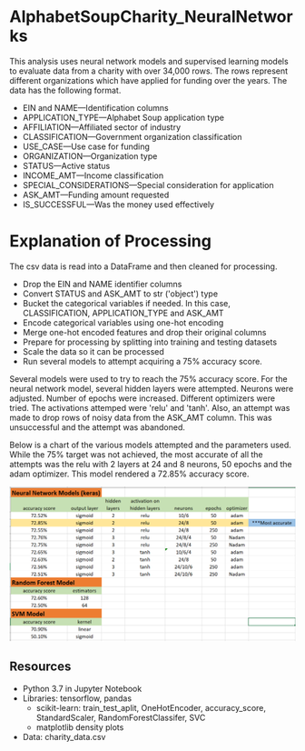 # AlphabetSoupCharity_NeuralNetworks

This analysis uses neural network models and supervised learning models to evaluate data from a charity with over 34,000 rows.  The rows represent different organizations which have applied for funding over the years.  The data has the following format.

- EIN and NAME—Identification columns
- APPLICATION_TYPE—Alphabet Soup application type
- AFFILIATION—Affiliated sector of industry
- CLASSIFICATION—Government organization classification
- USE_CASE—Use case for funding
- ORGANIZATION—Organization type
- STATUS—Active status
- INCOME_AMT—Income classification
- SPECIAL_CONSIDERATIONS—Special consideration for application
- ASK_AMT—Funding amount requested
- IS_SUCCESSFUL—Was the money used effectively

# Explanation of Processing
The csv data is read into a DataFrame and then cleaned for processing.  

- Drop the EIN and NAME identifier columns 
- Convert STATUS and ASK_AMT to str ('object') type
- Bucket the categorical variables if needed.  In this case, CLASSIFICATION, APPLICATION_TYPE and ASK_AMT
- Encode categorical variables using one-hot encoding
- Merge one-hot encoded features and drop their original columns
- Prepare for processing by splitting into training and testing datasets
- Scale the data so it can be processed
- Run several models to attempt acquiring a 75% accuracy score.

Several models were used to try to reach the 75% accuracy score.  For the neural network model, several hidden layers were attempted.  Neurons were adjusted. Number of epochs were increased.  Different optimizers were tried.  The activations attemped were 'relu' and 'tanh'.  Also, an attempt was made to drop rows of noisy data from the ASK_AMT column.  This was unsuccessful and the attempt was abandoned.

Below is a chart of the various models attempted and the parameters used. While the 75% target was not achieved, the most accurate of all the attempts was the relu with 2 layers at 24 and 8 neurons, 50 epochs and the adam optimizer. This model rendered a 72.85% accuracy score.

![](TestingChart.PNG)

## Resources
- Python 3.7 in Jupyter Notebook
- Libraries: tensorflow, pandas
  - scikit-learn: train_test_aplit, OneHotEncoder, accuracy_score, StandardScaler, RandomForestClassifer, SVC
  - matplotlib density plots
- Data: charity_data.csv


